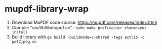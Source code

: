 # mupdf-library-wrap

1. Download MuPDF code source: https://mupdf.com/releases/index.html 
2. Compile "usr/lib/libmupdf.so" : 
  `sudo make prefix=/usr shared=yes install`
3. Build library with 
  `go build -buildmode=c-shared -tags extlib -o pdf2jpeg.so`
